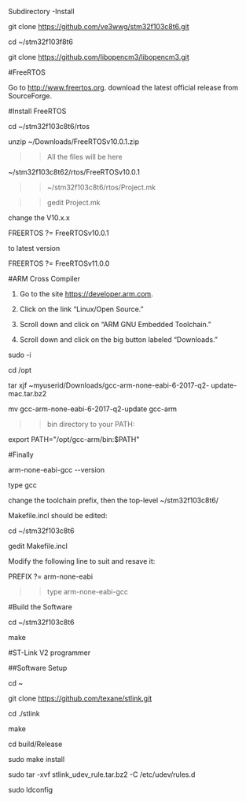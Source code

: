 
Subdirectory  -Install

git clone https://github.com/ve3wwg/stm32f103c8t6.git

cd ~/stm32f103f8t6

git clone https://github.com/libopencm3/libopencm3.git

#FreeRTOS

Go to http://www.freertos.org. download the latest official release from
SourceForge.

#Install FreeRTOS

cd ~/stm32f103c8t6/rtos

unzip ~/Downloads/FreeRTOSv10.0.1.zip


>> All the files will be here 

~/stm32f103c8t62/rtos/FreeRTOSv10.0.1

>> ~/stm32f103c8t6/rtos/Project.mk

>>gedit Project.mk 

change the V10.x.x

FREERTOS        ?= FreeRTOSv10.0.1

to latest version 

FREERTOS        ?= FreeRTOSv11.0.0


#ARM Cross Compiler 

1. Go to the site https://developer.arm.com.

2. Click on the link “Linux/Open Source.”

3. Scroll down and click on “ARM GNU Embedded Toolchain.”

4. Scroll down and click on the big button labeled “Downloads.”


sudo -i

cd /opt

tar xjf ~myuserid/Downloads/gcc-arm-none-eabi-6-2017-q2-
update-mac.tar.bz2


mv gcc-arm-none-eabi-6-2017-q2-update gcc-arm 

>>bin directory to your PATH:

export PATH="/opt/gcc-arm/bin:$PATH"


#Finally 

arm-none-eabi-gcc --version

type gcc


change the toolchain prefix, then the top-level ~/stm32f103c8t6/

Makefile.incl should be edited:

cd ~/stm32f103c8t6

gedit Makefile.incl


Modify the following line to suit and resave it:

PREFIX          ?= arm-none-eabi


>> type arm-none-eabi-gcc

#Build the Software

cd ~/stm32f103c8t6

make

#ST-Link V2 programmer

##Software Setup

cd ~

git clone https://github.com/texane/stlink.git

cd ./stlink

make

cd build/Release

sudo make install


sudo tar -xvf stlink_udev_rule.tar.bz2 -C /etc/udev/rules.d


sudo ldconfig
